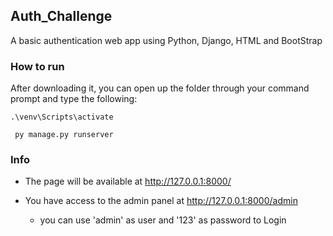 ## Auth_Challenge

A basic authentication web app using Python, Django, HTML and BootStrap

### How to run
After downloading it, you can open up the folder through your command prompt and type the following:
```
.\venv\Scripts\activate
```
```
 py manage.py runserver
 ```
 
 ### Info
 * The page will be available at http://127.0.0.1:8000/
 
 * You have access to the admin panel at http://127.0.0.1:8000/admin
    *    you can use 'admin' as user and '123' as password to Login
    
 
